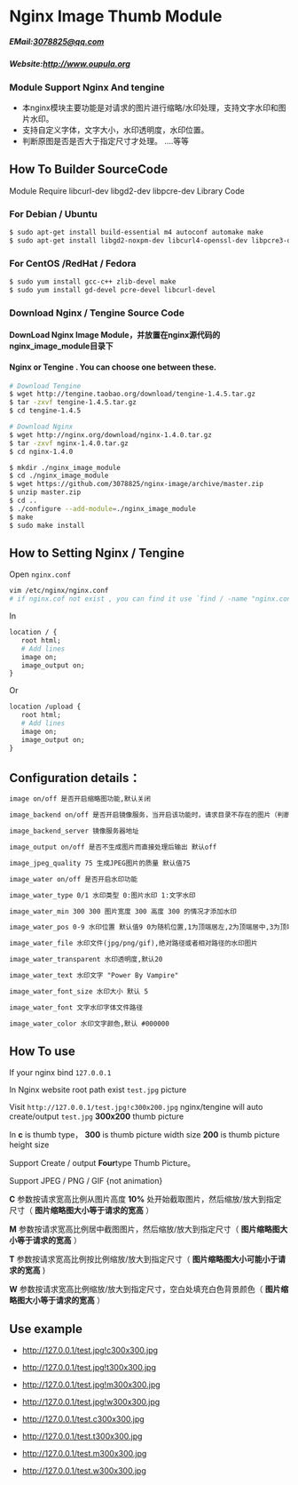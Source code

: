 # Nginx Image Thumb Module


##### EMail:<3078825@qq.com>
##### Website:<http://www.oupula.org>


### Module Support Nginx And tengine

- 本nginx模块主要功能是对请求的图片进行缩略/水印处理，支持文字水印和图片水印。
- 支持自定义字体，文字大小，水印透明度，水印位置。
- 判断原图是否是否大于指定尺寸才处理。
....等等


## How To Builder SourceCode 

Module Require libcurl-dev  libgd2-dev  libpcre-dev Library Code

### For Debian / Ubuntu 
```bash
$ sudo apt-get install build-essential m4 autoconf automake make 
$ sudo apt-get install libgd2-noxpm-dev libcurl4-openssl-dev libpcre3-dev
```

### For CentOS /RedHat / Fedora
```bash
$ sudo yum install gcc-c++ zlib-devel make 
$ sudo yum install gd-devel pcre-devel libcurl-devel 
```

### Download Nginx / Tengine Source Code

#### DownLoad Nginx Image Module，并放置在nginx源代码的nginx_image_module目录下
#### Nginx or Tengine . You can choose one between these.

```bash
# Download Tengine
$ wget http://tengine.taobao.org/download/tengine-1.4.5.tar.gz
$ tar -zxvf tengine-1.4.5.tar.gz
$ cd tengine-1.4.5
```

```bash
# Download Nginx
$ wget http://nginx.org/download/nginx-1.4.0.tar.gz
$ tar -zxvf nginx-1.4.0.tar.gz
$ cd nginx-1.4.0
```

```bash
$ mkdir ./nginx_image_module
$ cd ./nginx_image_module
$ wget https://github.com/3078825/nginx-image/archive/master.zip
$ unzip master.zip
$ cd ..
$ ./configure --add-module=./nginx_image_module
$ make
$ sudo make install 
```

## How to Setting Nginx / Tengine

Open `nginx.conf` 

```bash
vim /etc/nginx/nginx.conf 
# if nginx.cof not exist , you can find it use `find / -name "nginx.conf`
```

In
```apache
location / {
   root html;
   # Add lines
   image on;
   image_output on;
}
```

Or

```apache
location /upload {
   root html; 
   # Add lines
   image on;
   image_output on;
}
```


## Configuration details：
```apache
image on/off 是否开启缩略图功能,默认关闭

image_backend on/off 是否开启镜像服务，当开启该功能时，请求目录不存在的图片（判断原图），将自动从镜像服务器地址下载原图

image_backend_server 镜像服务器地址

image_output on/off 是否不生成图片而直接处理后输出 默认off

image_jpeg_quality 75 生成JPEG图片的质量 默认值75

image_water on/off 是否开启水印功能

image_water_type 0/1 水印类型 0:图片水印 1:文字水印

image_water_min 300 300 图片宽度 300 高度 300 的情况才添加水印

image_water_pos 0-9 水印位置 默认值9 0为随机位置,1为顶端居左,2为顶端居中,3为顶端居右,4为中部居左,5为中部居中,6为中部居右,7为底端居左,8为底端居中,9为底端居右

image_water_file 水印文件(jpg/png/gif),绝对路径或者相对路径的水印图片

image_water_transparent 水印透明度,默认20

image_water_text 水印文字 "Power By Vampire"

image_water_font_size 水印大小 默认 5

image_water_font 文字水印字体文件路径

image_water_color 水印文字颜色,默认 #000000
```

## How To use

If your nginx bind `127.0.0.1`

In Nginx website root path exist `test.jpg` picture


Visit `http://127.0.0.1/test.jpg!c300x200.jpg` nginx/tengine will auto  create/output   `test.jpg` **300x200** thumb picture

In **c** is thumb type， **300** is thumb picture width size     **200** is thumb picture height size

Support Create / output **Four**type Thumb Picture。

Support JPEG / PNG / GIF {not animation}


**C** 参数按请求宽高比例从图片高度 **10%** 处开始截取图片，然后缩放/放大到指定尺寸（ **图片缩略图大小等于请求的宽高** ）
 
**M** 参数按请求宽高比例居中截图图片，然后缩放/放大到指定尺寸（ **图片缩略图大小等于请求的宽高** ）

**T** 参数按请求宽高比例按比例缩放/放大到指定尺寸（ **图片缩略图大小可能小于请求的宽高** )

**W** 参数按请求宽高比例缩放/放大到指定尺寸，空白处填充白色背景颜色（ **图片缩略图大小等于请求的宽高** ）


 
## Use example

- http://127.0.0.1/test.jpg!c300x300.jpg

- http://127.0.0.1/test.jpg!t300x300.jpg

- http://127.0.0.1/test.jpg!m300x300.jpg

- http://127.0.0.1/test.jpg!w300x300.jpg

- http://127.0.0.1/test.c300x300.jpg

- http://127.0.0.1/test.t300x300.jpg

- http://127.0.0.1/test.m300x300.jpg

- http://127.0.0.1/test.w300x300.jpg





